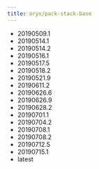```yaml
---
title: oryx/pack-stack-base
---
```

- 20190509.1
- 20190514.1
- 20190514.2
- 20190516.1
- 20190517.5
- 20190518.2
- 20190521.9
- 20190611.2
- 20190626.6
- 20190626.9
- 20190628.2
- 20190701.1
- 20190704.2
- 20190708.1
- 20190708.2
- 20190712.5
- 20190715.1
- latest

